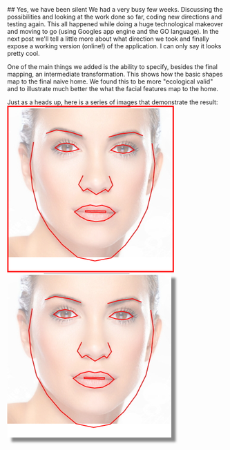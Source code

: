 <link rel="stylesheet" type="text/css" href="/css/styles.css"/>
## Yes, we have been silent
We had a very busy few weeks. Discussing the possibilities and looking at the work done so far, coding new directions and testing again. This all happened while doing a huge technological makeover and moving to go (using Googles app engine and the GO language). In the next post we'll tell a little more about what direction we took and finally expose a working version (online!) of the application. I can only say it looks pretty cool.

One of the main things we added is the ability to specify, besides the final mapping, an intermediate transformation. This shows how the basic shapes map to the final naive home. We found this to be more "ecological valid" and to illustrate much better the what the facial features map to the home.

Just as a heads up, here is a series of images that demonstrate the result:
<img src="/project_images/hf-series/mix-001.jpg" style="border:3px solid red;"><img>
<img src="/project_images/hf-series/mix-001.jpg" style="box-shadow: 10px 10px 5px #888888;"><img>
